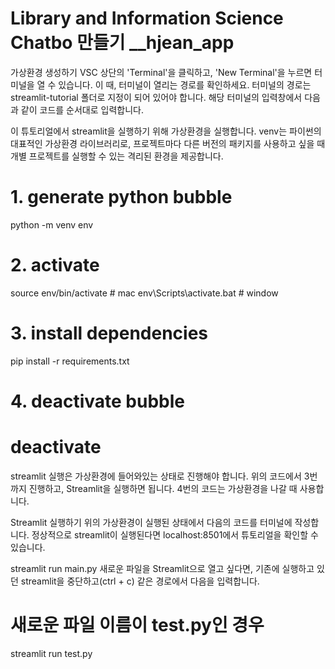 # Library and Information Science Chatbo 만들기 __hjean_app
가상환경 생성하기
VSC 상단의 'Terminal'을 클릭하고, 'New Terminal'을 누르면 터미널을 열 수 있습니다. 이 때, 터미널이 열리는 경로를 확인하세요. 터미널의 경로는 streamlit-tutorial 폴더로 지정이 되어 있어야 합니다. 해당 터미널의 입력창에서 다음과 같이 코드를 순서대로 입력합니다.

이 튜토리얼에서 streamlit을 실행하기 위해 가상환경을 실행합니다. venv는 파이썬의 대표적인 가상환경 라이브러리로, 프로젝트마다 다른 버전의 패키지를 사용하고 싶을 때 개별 프로젝트를 실행할 수 있는 격리된 환경을 제공합니다.

# 1. generate python bubble
python -m venv env

# 2. activate
source env/bin/activate  # mac
env\Scripts\activate.bat  # window

# 3. install dependencies
pip install -r requirements.txt

# 4. deactivate bubble
# deactivate
streamlit 실행은 가상환경에 들어와있는 상태로 진행해야 합니다. 위의 코드에서 3번까지 진행하고, Streamlit을 실행하면 됩니다. 4번의 코드는 가상환경을 나갈 때 사용합니다.

Streamlit 실행하기
위의 가상환경이 실행된 상태에서 다음의 코드를 터미널에 작성합니다. 정상적으로 streamlit이 실행된다면 localhost:8501에서 튜토리얼을 확인할 수 있습니다.

streamlit run main.py
새로운 파일을 Streamlit으로 열고 싶다면, 기존에 실행하고 있던 streamlit을 중단하고(ctrl + c) 같은 경로에서 다음을 입력합니다.

# 새로운 파일 이름이 test.py인 경우
streamlit run test.py
